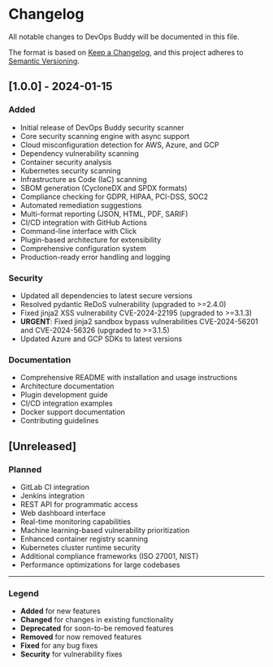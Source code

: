 # Changelog

All notable changes to DevOps Buddy will be documented in this file.

The format is based on [Keep a Changelog](https://keepachangelog.com/en/1.0.0/),
and this project adheres to [Semantic Versioning](https://semver.org/spec/v2.0.0.html).

## [1.0.0] - 2024-01-15

### Added
- Initial release of DevOps Buddy security scanner
- Core security scanning engine with async support
- Cloud misconfiguration detection for AWS, Azure, and GCP
- Dependency vulnerability scanning
- Container security analysis
- Kubernetes security scanning
- Infrastructure as Code (IaC) scanning
- SBOM generation (CycloneDX and SPDX formats)
- Compliance checking for GDPR, HIPAA, PCI-DSS, SOC2
- Automated remediation suggestions
- Multi-format reporting (JSON, HTML, PDF, SARIF)
- CI/CD integration with GitHub Actions
- Command-line interface with Click
- Plugin-based architecture for extensibility
- Comprehensive configuration system
- Production-ready error handling and logging

### Security
- Updated all dependencies to latest secure versions
- Resolved pydantic ReDoS vulnerability (upgraded to >=2.4.0)
- Fixed jinja2 XSS vulnerability CVE-2024-22195 (upgraded to >=3.1.3)
- **URGENT**: Fixed jinja2 sandbox bypass vulnerabilities CVE-2024-56201 and CVE-2024-56326 (upgraded to >=3.1.5)
- Updated Azure and GCP SDKs to latest versions

### Documentation
- Comprehensive README with installation and usage instructions
- Architecture documentation
- Plugin development guide
- CI/CD integration examples
- Docker support documentation
- Contributing guidelines

## [Unreleased]

### Planned
- GitLab CI integration
- Jenkins integration
- REST API for programmatic access
- Web dashboard interface
- Real-time monitoring capabilities
- Machine learning-based vulnerability prioritization
- Enhanced container registry scanning
- Kubernetes cluster runtime security
- Additional compliance frameworks (ISO 27001, NIST)
- Performance optimizations for large codebases

---

### Legend
- **Added** for new features
- **Changed** for changes in existing functionality
- **Deprecated** for soon-to-be removed features
- **Removed** for now removed features
- **Fixed** for any bug fixes
- **Security** for vulnerability fixes 